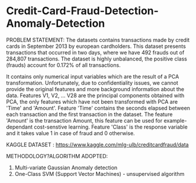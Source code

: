 # Credit-Card-Fraud-Detection-Anomaly-Detection

PROBLEM STATEMENT:
The datasets contains transactions made by credit cards in September 2013 by european cardholders. 
This dataset presents transactions that occurred in two days, where we have 492 frauds out of 284,807 transactions.
The dataset is highly unbalanced, the positive class (frauds) account for 0.172% of all transactions.

It contains only numerical input variables which are the result of a PCA transformation. Unfortunately,
due to confidentiality issues, we cannot provide the original features and more background information about the data.
Features V1, V2, ... V28 are the principal components obtained with PCA, the only features which have not been transformed
with PCA are 'Time' and 'Amount'. Feature 'Time' contains the seconds elapsed between each transaction and the first
transaction in the dataset. The feature 'Amount' is the transaction Amount, this feature can be used for example-dependant 
cost-senstive learning. Feature 'Class' is the response variable and it takes value 1 in case of fraud and 0 otherwise.


KAGGLE DATASET : https://www.kaggle.com/mlg-ulb/creditcardfraud/data

METHODOLOGY?ALGORITHM ADOPTED:
1) Multi-variate Gaussian Anomaly detection
2) One-Class SVM (Support Vector Machines) - unsupervised algorithm
